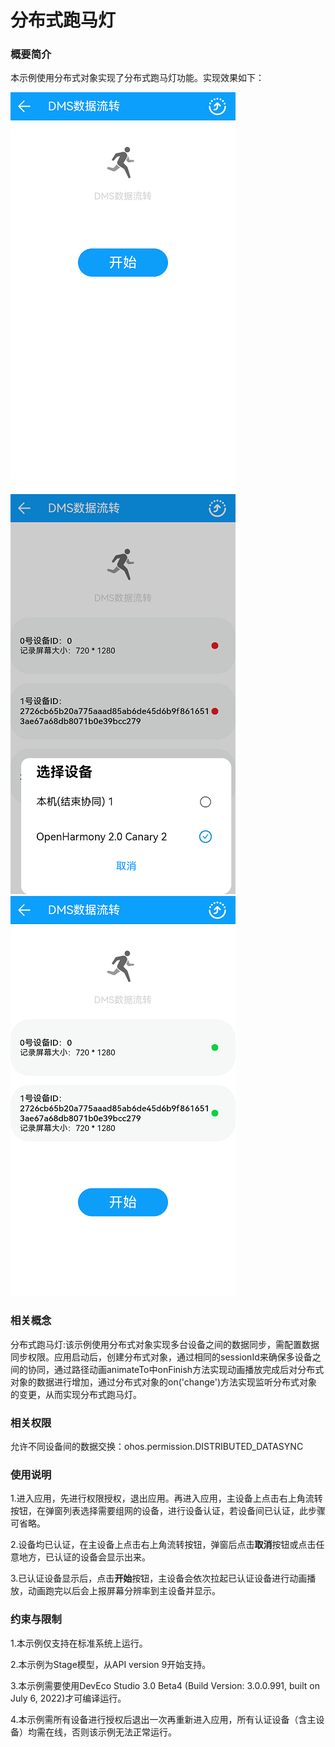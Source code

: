 # 分布式跑马灯

### 概要简介

本示例使用分布式对象实现了分布式跑马灯功能。实现效果如下：

![](screenshots/devices/index.png) ![](screenshots/devices/devices.png) ![](screenshots/devices/finish.png)


### 相关概念

分布式跑马灯:该示例使用分布式对象实现多台设备之间的数据同步，需配置数据同步权限。应用启动后，创建分布式对象，通过相同的sessionId来确保多设备之间的协同，通过路径动画animateTo中onFinish方法实现动画播放完成后对分布式对象的数据进行增加，通过分布式对象的on('change')方法实现监听分布式对象的变更，从而实现分布式跑马灯。

### 相关权限

允许不同设备间的数据交换：ohos.permission.DISTRIBUTED_DATASYNC

### 使用说明

1.进入应用，先进行权限授权，退出应用。再进入应用，主设备上点击右上角流转按钮，在弹窗列表选择需要组网的设备，进行设备认证，若设备间已认证，此步骤可省略。

2.设备均已认证，在主设备上点击右上角流转按钮，弹窗后点击**取消**按钮或点击任意地方，已认证的设备会显示出来。

3.已认证设备显示后，点击**开始**按钮，主设备会依次拉起已认证设备进行动画播放，动画跑完以后会上报屏幕分辨率到主设备并显示。

### 约束与限制

1.本示例仅支持在标准系统上运行。

2.本示例为Stage模型，从API version 9开始支持。

3.本示例需要使用DevEco Studio 3.0 Beta4 (Build Version: 3.0.0.991, built on July 6, 2022)才可编译运行。

4.本示例需所有设备进行授权后退出一次再重新进入应用，所有认证设备（含主设备）均需在线，否则该示例无法正常运行。